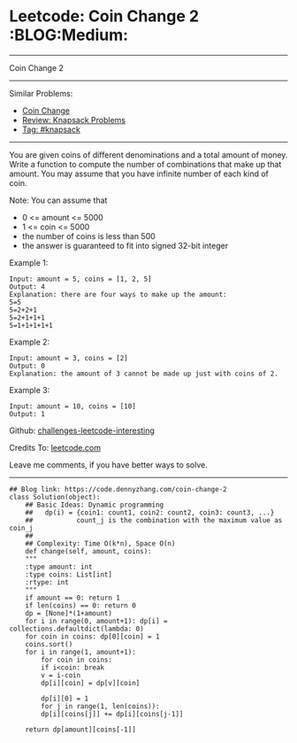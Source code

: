 
# Leetcode: Coin Change 2     :BLOG:Medium:

---

Coin Change 2  

---

Similar Problems:  

-   [Coin Change](https://code.dennyzhang.com/coin-change)
-   [Review: Knapsack Problems](https://code.dennyzhang.com/review-knapsack)
-   [Tag: #knapsack](https://code.dennyzhang.com/tag/knapsack)

---

You are given coins of different denominations and a total amount of money. Write a function to compute the number of combinations that make up that amount. You may assume that you have infinite number of each kind of coin.  

Note: You can assume that  

-   0 <= amount <= 5000
-   1 <= coin <= 5000
-   the number of coins is less than 500
-   the answer is guaranteed to fit into signed 32-bit integer

Example 1:  

    Input: amount = 5, coins = [1, 2, 5]
    Output: 4
    Explanation: there are four ways to make up the amount:
    5=5
    5=2+2+1
    5=2+1+1+1
    5=1+1+1+1+1

Example 2:  

    Input: amount = 3, coins = [2]
    Output: 0
    Explanation: the amount of 3 cannot be made up just with coins of 2.

Example 3:  

    Input: amount = 10, coins = [10] 
    Output: 1

Github: [challenges-leetcode-interesting](https://github.com/DennyZhang/challenges-leetcode-interesting/tree/master/coin-change-2)  

Credits To: [leetcode.com](https://leetcode.com/problems/coin-change-2/description/)  

Leave me comments, if you have better ways to solve.  

---

    ## Blog link: https://code.dennyzhang.com/coin-change-2
    class Solution(object):
        ## Basic Ideas: Dynamic programming
        ##   dp(i) = {coin1: count1, coin2: count2, coin3: count3, ...}
        ##           count_j is the combination with the maximum value as coin_j
        ##
        ## Complexity: Time O(k*n), Space O(n)
        def change(self, amount, coins):
    	"""
    	:type amount: int
    	:type coins: List[int]
    	:rtype: int
    	"""
    	if amount == 0: return 1
    	if len(coins) == 0: return 0
    	dp = [None]*(1+amount)
    	for i in range(0, amount+1): dp[i] = collections.defaultdict(lambda: 0)
    	for coin in coins: dp[0][coin] = 1
    	coins.sort()
    	for i in range(1, amount+1):
    	    for coin in coins:
    		if i<coin: break
    		v = i-coin
    		dp[i][coin] = dp[v][coin]
    
    	    dp[i][0] = 1
    	    for j in range(1, len(coins)):
    		dp[i][coins[j]] += dp[i][coins[j-1]]
    
    	return dp[amount][coins[-1]]


